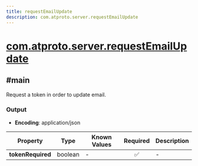 ```yaml
---
title: requestEmailUpdate
description: com.atproto.server.requestEmailUpdate
---
```


# [com.atproto.server.requestEmailUpdate](https://github.com/myConsciousness/atproto.dart/blob/main/lexicons/com/atproto/server/requestEmailUpdate.json)

## #main

Request a token in order to update email.

### Output

- **Encoding**: application/json

| Property | Type | Known Values | Required | Description |
| --- | --- | --- | :---: | --- |
| **tokenRequired** | boolean | - | ✅ | - |
